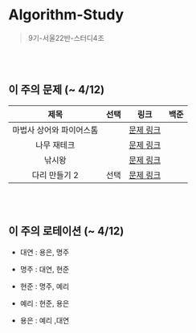 # Algorithm-Study
> 9기-서울22반-스터디4조


<br></br>

## 이 주의 문제 (~ 4/12)
| 제목 | 선택 | 링크 | 백준 |
| :---: | :---: | :---: | :---: |
| 마법사 상어와 파이어스톰 |  | [문제 링크](https://www.acmicpc.net/problem/20058) | |
| 나무 재테크  |  | [문제 링크](https://www.acmicpc.net/problem/16235) | |
| 낚시왕 |  | [문제 링크](https://www.acmicpc.net/problem/17143) | |
| 다리 만들기 2 | 선택 | [문제 링크](https://www.acmicpc.net/problem/17472) | |


<br></br>

## 이 주의 로테이션 (~ 4/12)

- 대연 : 용은, 명주

- 명주 : 대연, 현준

- 현준 : 명주, 예리

- 예리 : 현준, 용은

- 용은 : 예리 ,대연

